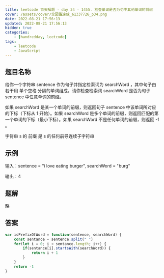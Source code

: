 ```yaml
---
title: leetcode 百天解题 - day 34 - 1455. 检查单词是否为句中其他单词的前缀
cover: /assets/cover/全図鑑達成_61337726_p34.png
date: 2022-08-21 17:56:13
updated: 2022-08-21 17:56:13
hidden: true
categories:
    - [handredday, leetcode]
tags:
    - leetcode
    - JavaScript
---
```


## 题目名称

给你一个字符串 sentence 作为句子并指定检索词为 searchWord ，其中句子由若干用 单个空格 分隔的单词组成。请你检查检索词 searchWord 是否为句子 sentence 中任意单词的前缀。

如果 searchWord 是某一个单词的前缀，则返回句子 sentence 中该单词所对应的下标（下标从 1 开始）。如果 searchWord 是多个单词的前缀，则返回匹配的第一个单词的下标（最小下标）。如果 searchWord 不是任何单词的前缀，则返回 -1 。

字符串 s 的 前缀 是 s 的任何前导连续子字符串

## 示例

输入：sentence = "i love eating burger", searchWord = "burg"

输出：4

## 题解

略

## 答案

~~~js
var isPrefixOfWord = function(sentence, searchWord) {
    const sentance = sentence.split(" ")
    for(let i = 0; i < sentance.length; i++) {
        if(sentance[i].startsWith(searchWord)) {
            return i + 1
        }
    }
    return -1
}
~~~

